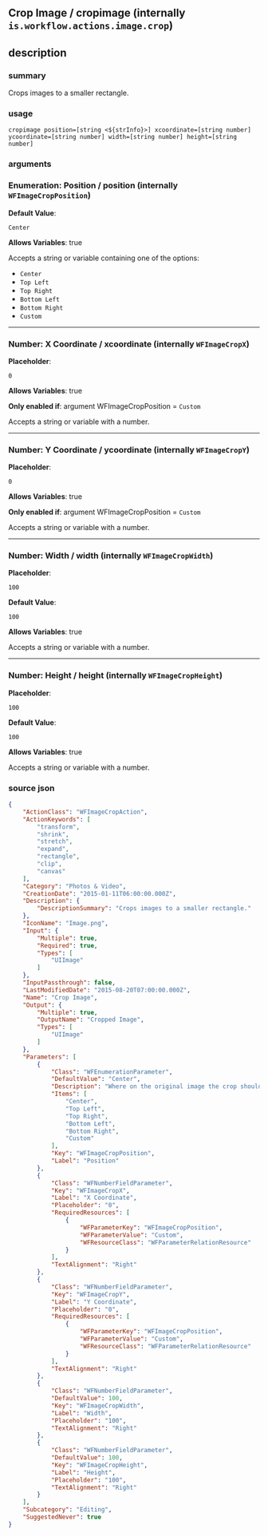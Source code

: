 
## Crop Image / cropimage (internally `is.workflow.actions.image.crop`)



## description
### summary
Crops images to a smaller rectangle.


### usage
`cropimage position=[string <${strInfo}>] xcoordinate=[string number] ycoordinate=[string number] width=[string number] height=[string number]`

### arguments
### Enumeration: Position / position (internally `WFImageCropPosition`)
**Default Value**:
```
Center
```
**Allows Variables**: true



Accepts a string 
or variable
containing one of the options:

- `Center`
- `Top Left`
- `Top Right`
- `Bottom Left`
- `Bottom Right`
- `Custom`

---

### Number: X Coordinate / xcoordinate (internally `WFImageCropX`)
**Placeholder**:
```
0
```
**Allows Variables**: true

**Only enabled if**: argument WFImageCropPosition = `Custom`

Accepts a string 
or variable
with a number.

---

### Number: Y Coordinate / ycoordinate (internally `WFImageCropY`)
**Placeholder**:
```
0
```
**Allows Variables**: true

**Only enabled if**: argument WFImageCropPosition = `Custom`

Accepts a string 
or variable
with a number.

---

### Number: Width / width (internally `WFImageCropWidth`)
**Placeholder**:
```
100
```
**Default Value**:
```
100
```
**Allows Variables**: true



Accepts a string 
or variable
with a number.

---

### Number: Height / height (internally `WFImageCropHeight`)
**Placeholder**:
```
100
```
**Default Value**:
```
100
```
**Allows Variables**: true



Accepts a string 
or variable
with a number.

### source json

```json
{
	"ActionClass": "WFImageCropAction",
	"ActionKeywords": [
		"transform",
		"shrink",
		"stretch",
		"expand",
		"rectangle",
		"clip",
		"canvas"
	],
	"Category": "Photos & Video",
	"CreationDate": "2015-01-11T06:00:00.000Z",
	"Description": {
		"DescriptionSummary": "Crops images to a smaller rectangle."
	},
	"IconName": "Image.png",
	"Input": {
		"Multiple": true,
		"Required": true,
		"Types": [
			"UIImage"
		]
	},
	"InputPassthrough": false,
	"LastModifiedDate": "2015-08-20T07:00:00.000Z",
	"Name": "Crop Image",
	"Output": {
		"Multiple": true,
		"OutputName": "Cropped Image",
		"Types": [
			"UIImage"
		]
	},
	"Parameters": [
		{
			"Class": "WFEnumerationParameter",
			"DefaultValue": "Center",
			"Description": "Where on the original image the crop should occur.",
			"Items": [
				"Center",
				"Top Left",
				"Top Right",
				"Bottom Left",
				"Bottom Right",
				"Custom"
			],
			"Key": "WFImageCropPosition",
			"Label": "Position"
		},
		{
			"Class": "WFNumberFieldParameter",
			"Key": "WFImageCropX",
			"Label": "X Coordinate",
			"Placeholder": "0",
			"RequiredResources": [
				{
					"WFParameterKey": "WFImageCropPosition",
					"WFParameterValue": "Custom",
					"WFResourceClass": "WFParameterRelationResource"
				}
			],
			"TextAlignment": "Right"
		},
		{
			"Class": "WFNumberFieldParameter",
			"Key": "WFImageCropY",
			"Label": "Y Coordinate",
			"Placeholder": "0",
			"RequiredResources": [
				{
					"WFParameterKey": "WFImageCropPosition",
					"WFParameterValue": "Custom",
					"WFResourceClass": "WFParameterRelationResource"
				}
			],
			"TextAlignment": "Right"
		},
		{
			"Class": "WFNumberFieldParameter",
			"DefaultValue": 100,
			"Key": "WFImageCropWidth",
			"Label": "Width",
			"Placeholder": "100",
			"TextAlignment": "Right"
		},
		{
			"Class": "WFNumberFieldParameter",
			"DefaultValue": 100,
			"Key": "WFImageCropHeight",
			"Label": "Height",
			"Placeholder": "100",
			"TextAlignment": "Right"
		}
	],
	"Subcategory": "Editing",
	"SuggestedNever": true
}
```
